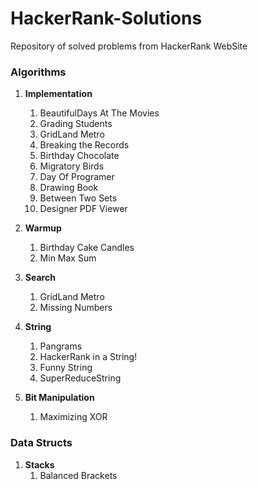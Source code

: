 # HackerRank-Solutions
Repository of solved problems from HackerRank WebSite

### Algorithms ###
1. **Implementation**
	1. BeautifulDays At The Movies
	2. Grading Students
	3. GridLand Metro
	4. Breaking the Records
	5. Birthday Chocolate
	6. Migratory Birds
	7. Day Of Programer
	8. Drawing Book
	9. Between Two Sets
	10. Designer PDF Viewer
    
2. **Warmup**
	1. Birthday Cake Candles
	2. Min Max Sum
	
3. **Search**
	1. GridLand Metro
	2. Missing Numbers
	
4. **String**
	1. Pangrams
	2. HackerRank in a String!
	3. Funny String
	4. SuperReduceString
	
4. **Bit Manipulation**
	1. Maximizing XOR
	

### Data Structs ###
1. **Stacks**
    1. Balanced Brackets


